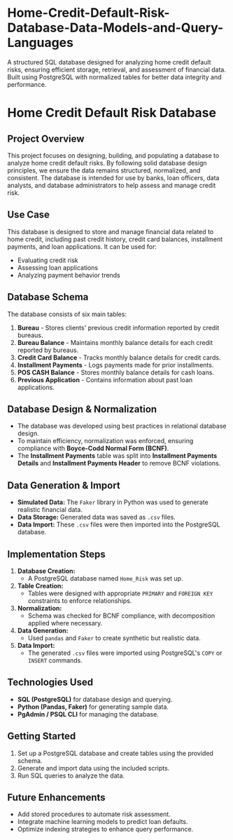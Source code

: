 # Home-Credit-Default-Risk-Database-Data-Models-and-Query-Languages
A structured SQL database designed for analyzing home credit default risks, ensuring efficient storage, retrieval, and assessment of financial data. Built using PostgreSQL with normalized tables for better data integrity and performance.

# Home Credit Default Risk Database

## Project Overview
This project focuses on designing, building, and populating a database to analyze home credit default risks. By following solid database design principles, we ensure the data remains structured, normalized, and consistent. The database is intended for use by banks, loan officers, data analysts, and database administrators to help assess and manage credit risk.

## Use Case
This database is designed to store and manage financial data related to home credit, including past credit history, credit card balances, installment payments, and loan applications. It can be used for:
- Evaluating credit risk
- Assessing loan applications
- Analyzing payment behavior trends

## Database Schema
The database consists of six main tables:
1. **Bureau** - Stores clients' previous credit information reported by credit bureaus.
2. **Bureau Balance** - Maintains monthly balance details for each credit reported by bureaus.
3. **Credit Card Balance** - Tracks monthly balance details for credit cards.
4. **Installment Payments** - Logs payments made for prior installments.
5. **POS CASH Balance** - Stores monthly balance details for cash loans.
6. **Previous Application** - Contains information about past loan applications.

## Database Design & Normalization
- The database was developed using best practices in relational database design.
- To maintain efficiency, normalization was enforced, ensuring compliance with **Boyce-Codd Normal Form (BCNF)**.
- The **Installment Payments** table was split into **Installment Payments Details** and **Installment Payments Header** to remove BCNF violations.

## Data Generation & Import
- **Simulated Data:** The `Faker` library in Python was used to generate realistic financial data.
- **Data Storage:** Generated data was saved as `.csv` files.
- **Data Import:** These `.csv` files were then imported into the PostgreSQL database.

## Implementation Steps
1. **Database Creation:**
   - A PostgreSQL database named `Home_Risk` was set up.
2. **Table Creation:**
   - Tables were designed with appropriate `PRIMARY` and `FOREIGN KEY` constraints to enforce relationships.
3. **Normalization:**
   - Schema was checked for BCNF compliance, with decomposition applied where necessary.
4. **Data Generation:**
   - Used `pandas` and `Faker` to create synthetic but realistic data.
5. **Data Import:**
   - The generated `.csv` files were imported using PostgreSQL's `COPY` or `INSERT` commands.

## Technologies Used
- **SQL (PostgreSQL)** for database design and querying.
- **Python (Pandas, Faker)** for generating sample data.
- **PgAdmin / PSQL CLI** for managing the database.

## Getting Started
1. Set up a PostgreSQL database and create tables using the provided schema.
2. Generate and import data using the included scripts.
3. Run SQL queries to analyze the data.

## Future Enhancements
- Add stored procedures to automate risk assessment.
- Integrate machine learning models to predict loan defaults.
- Optimize indexing strategies to enhance query performance.



